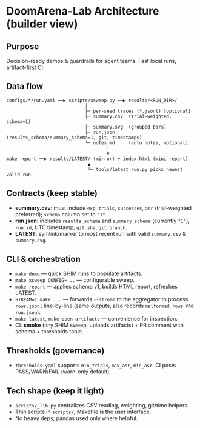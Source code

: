 # DoomArena-Lab Architecture (builder view)

## Purpose
Decision-ready demos & guardrails for agent teams. Fast local runs, artifact-first CI.

## Data flow
```
configs/*/run.yaml ──▶ scripts/xsweep.py ──▶ results/<RUN_DIR>/
                             │
                             ├─ per-seed traces (*.jsonl) [optional]
                             ├─ summary.csv  (trial-weighted, schema=1)
                             ├─ summary.svg  (grouped bars)
                             ├─ run.json     (results_schema/summary_schema=1, git, timestamps)
                             └─ notes.md     (auto notes, optional)
                                     │
                                     ▼
make report ──▶ results/LATEST/ (mirror) + index.html (mini report)
                              ▲
                              └─ tools/latest_run.py picks newest valid run
```

## Contracts (keep stable)
- **summary.csv**: must include `exp`, `trials`, `successes`, `asr` (trial-weighted preferred); `schema` column set to `"1"`.
- **run.json**: includes `results_schema` and `summary_schema` (currently `"1"`), `run_id`, UTC timestamp, `git.sha`, `git.branch`.
- **LATEST**: symlink/marker to most recent run with valid `summary.csv` & `summary.svg`.

## CLI & orchestration
- `make demo` — quick SHIM runs to populate artifacts.
- `make xsweep CONFIG=...` — configurable sweep.
- `make report` — applies schema v1, builds HTML report, refreshes LATEST.
- `STREAM=1 make ...` — forwards `--stream` to the aggregator to process `rows.jsonl`
  line-by-line (same outputs, also records `malformed_rows` into `run.json`).
- `make latest`, `make open-artifacts` — convenience for inspection.
- CI: **smoke** (tiny SHIM sweep, uploads artifacts) + PR comment with schema + thresholds table.

## Thresholds (governance)
- `thresholds.yaml` supports `min_trials`, `max_asr`, `min_asr`. CI posts PASS/WARN/FAIL (warn-only default).

## Tech shape (keep it light)
- `scripts/_lib.py` centralizes CSV reading, weighting, git/time helpers.
- Thin scripts in `scripts/`; Makefile is the user interface.
- No heavy deps; pandas used only where helpful.
